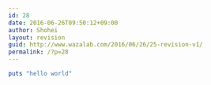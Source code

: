 ```yaml
---
id: 28
date: 2016-06-26T09:50:12+09:00
author: Shohei
layout: revision
guid: http://www.wazalab.com/2016/06/26/25-revision-v1/
permalink: /?p=28
---
```

```ruby
puts "hello world"
```